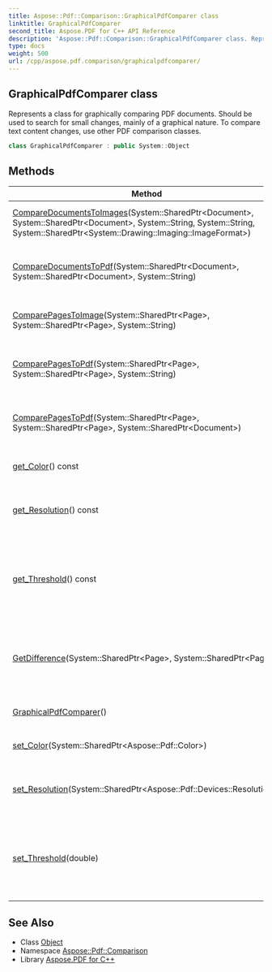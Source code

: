 ```yaml
---
title: Aspose::Pdf::Comparison::GraphicalPdfComparer class
linktitle: GraphicalPdfComparer
second_title: Aspose.PDF for C++ API Reference
description: 'Aspose::Pdf::Comparison::GraphicalPdfComparer class. Represents a class for graphically comparing PDF documents. Should be used to search for small changes, mainly of a graphical nature. To compare text content changes, use other PDF comparison classes in C++.'
type: docs
weight: 500
url: /cpp/aspose.pdf.comparison/graphicalpdfcomparer/
---
```

## GraphicalPdfComparer class


Represents a class for graphically comparing PDF documents. Should be used to search for small changes, mainly of a graphical nature. To compare text content changes, use other PDF comparison classes.

```cpp
class GraphicalPdfComparer : public System::Object
```

## Methods

| Method | Description |
| --- | --- |
| [CompareDocumentsToImages](./comparedocumentstoimages/)(System::SharedPtr\<Document\>, System::SharedPtr\<Document\>, System::String, System::String, System::SharedPtr\<System::Drawing::Imaging::ImageFormat\>) | Compares documents graphically. The comparison result is placed in images. |
| [CompareDocumentsToPdf](./comparedocumentstopdf/)(System::SharedPtr\<Document\>, System::SharedPtr\<Document\>, System::String) | Compares documents graphically. The comparison result is placed in a PDF document. |
| [ComparePagesToImage](./comparepagestoimage/)(System::SharedPtr\<Page\>, System::SharedPtr\<Page\>, System::String) | Compares pages graphically. The comparison result is placed in a image. |
| [ComparePagesToPdf](./comparepagestopdf/)(System::SharedPtr\<Page\>, System::SharedPtr\<Page\>, System::String) | Compares pages graphically. The comparison result is placed in a PDF document. |
| [ComparePagesToPdf](./comparepagestopdf/)(System::SharedPtr\<Page\>, System::SharedPtr\<Page\>, System::SharedPtr\<Document\>) | Compares pages graphically. The comparison result is placed in a PDF document. |
| [get_Color](./get_color/)() const | Gets and sets the change flag color. The default color is red. |
| [get_Resolution](./get_resolution/)() const | Gets and sets the resolution of the resulting images. The default value is 150dpi. |
| [get_Threshold](./get_threshold/)() const | Gets and sets the threshold value in percentage. This value allows you to ignore small changes if they are not significant to you. The default value is 0%. |
| [GetDifference](./getdifference/)(System::SharedPtr\<Page\>, System::SharedPtr\<Page\>) | Gets differences between pages images. The result contains an image of the first page compared and an array of differences. |
| [GraphicalPdfComparer](./graphicalpdfcomparer/)() | Creates an instance of [GraphicalPdfComparer](./) class. |
| [set_Color](./set_color/)(System::SharedPtr\<Aspose::Pdf::Color\>) | Gets and sets the change flag color. The default color is red. |
| [set_Resolution](./set_resolution/)(System::SharedPtr\<Aspose::Pdf::Devices::Resolution\>) | Gets and sets the resolution of the resulting images. The default value is 150dpi. |
| [set_Threshold](./set_threshold/)(double) | Gets and sets the threshold value in percentage. This value allows you to ignore small changes if they are not significant to you. The default value is 0%. |
## See Also

* Class [Object](../../system/object/)
* Namespace [Aspose::Pdf::Comparison](../)
* Library [Aspose.PDF for C++](../../)

